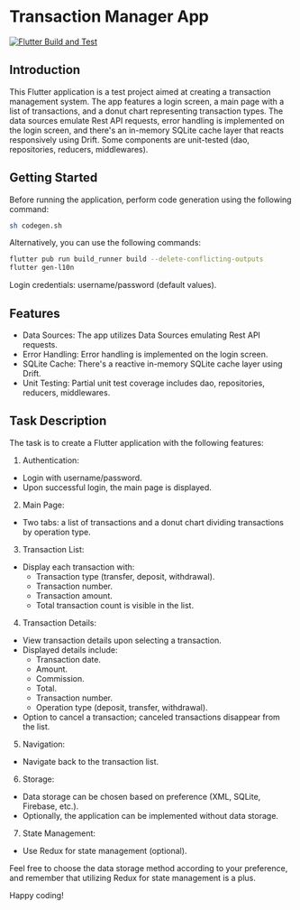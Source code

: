 # Transaction Manager App
[![Flutter Build and Test](https://github.com/KlGleb/flutter_transactions/actions/workflows/pipeline.yaml/badge.svg)](https://github.com/KlGleb/flutter_transactions/actions/workflows/pipeline.yaml)
## Introduction

This Flutter application is a test project aimed at creating a transaction management system. The
app features a login screen, a main page with a list of transactions, and a donut chart representing
transaction types. The data sources emulate Rest API requests, error handling is implemented on the
login screen, and there's an in-memory SQLite cache layer that reacts responsively using Drift. Some
components are unit-tested (dao, repositories, reducers, middlewares).

## Getting Started

Before running the application, perform code generation using the following command:

```bash
sh codegen.sh
```

Alternatively, you can use the following commands:

```bash
flutter pub run build_runner build --delete-conflicting-outputs
flutter gen-l10n
```

Login credentials: username/password (default values).

## Features

* Data Sources: The app utilizes Data Sources emulating Rest API requests.
* Error Handling: Error handling is implemented on the login screen.
* SQLite Cache: There's a reactive in-memory SQLite cache layer using Drift.
* Unit Testing: Partial unit test coverage includes dao, repositories, reducers, middlewares.

## Task Description

The task is to create a Flutter application with the following features:

1. Authentication:

* Login with username/password.
* Upon successful login, the main page is displayed.

2. Main Page:

* Two tabs: a list of transactions and a donut chart dividing transactions by operation type.

3. Transaction List:

* Display each transaction with:
    * Transaction type (transfer, deposit, withdrawal).
    * Transaction number.
    * Transaction amount.
    * Total transaction count is visible in the list.

4. Transaction Details:

* View transaction details upon selecting a transaction.
* Displayed details include:
    * Transaction date.
    * Amount.
    * Commission.
    * Total.
    * Transaction number.
    * Operation type (deposit, transfer, withdrawal).
* Option to cancel a transaction; canceled transactions disappear from the list.

5. Navigation:

* Navigate back to the transaction list.

6. Storage:

* Data storage can be chosen based on preference (XML, SQLite, Firebase, etc.).
* Optionally, the application can be implemented without data storage.

7. State Management:

* Use Redux for state management (optional).

Feel free to choose the data storage method according to your preference, and remember that
utilizing Redux for state management is a plus.

Happy coding!